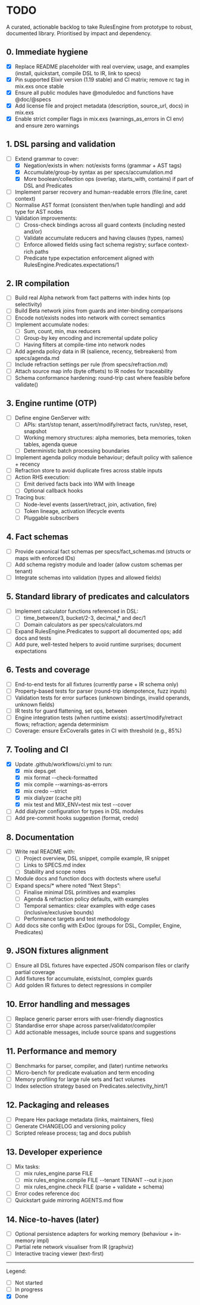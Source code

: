 # TODO

A curated, actionable backlog to take RulesEngine from prototype to robust, documented library. Prioritised by impact and dependency.

## 0. Immediate hygiene

- [x] Replace README placeholder with real overview, usage, and examples (install, quickstart, compile DSL to IR, link to specs)
- [x] Pin supported Elixir version (1.19 stable) and CI matrix; remove rc tag in mix.exs once stable
- [x] Ensure all public modules have @moduledoc and functions have @doc/@specs
- [x] Add license file and project metadata (description, source_url, docs) in mix.exs
- [x] Enable strict compiler flags in mix.exs (warnings_as_errors in CI env) and ensure zero warnings

## 1. DSL parsing and validation

- [ ] Extend grammar to cover:
  - [x] Negation/exists in when: not/exists forms (grammar + AST tags)
  - [x] Accumulate/group-by syntax as per specs/accumulation.md
  - [x] More boolean/collection ops (overlap, starts_with, contains) if part of DSL and Predicates
- [ ] Implement parser recovery and human-readable errors (file:line, caret context)
- [ ] Normalise AST format (consistent then/when tuple handling) and add type for AST nodes
- [ ] Validation improvements:
  - [ ] Cross-check bindings across all guard contexts (including nested and/or)
  - [ ] Validate accumulate reducers and having clauses (types, names)
  - [ ] Enforce allowed fields using fact schema registry; surface context-rich paths
  - [ ] Predicate type expectation enforcement aligned with RulesEngine.Predicates.expectations/1

## 2. IR compilation

- [ ] Build real Alpha network from fact patterns with index hints (op selectivity)
- [ ] Build Beta network joins from guards and inter-binding comparisons
- [ ] Encode not/exists nodes into network with correct semantics
- [ ] Implement accumulate nodes:
  - [ ] Sum, count, min, max reducers
  - [ ] Group-by key encoding and incremental update policy
  - [ ] Having filters at compile-time into network nodes
- [ ] Add agenda policy data in IR (salience, recency, tiebreakers) from specs/agenda.md
- [ ] Include refraction settings per rule (from specs/refraction.md)
- [ ] Attach source map info (byte offsets) to IR nodes for traceability
- [ ] Schema conformance hardening: round-trip cast where feasible before validate()

## 3. Engine runtime (OTP)

- [ ] Define engine GenServer with:
  - [ ] APIs: start/stop tenant, assert/modify/retract facts, run/step, reset, snapshot
  - [ ] Working memory structures: alpha memories, beta memories, token tables, agenda queue
  - [ ] Deterministic batch processing boundaries
- [ ] Implement agenda policy module behaviour; default policy with salience + recency
- [ ] Refraction store to avoid duplicate fires across stable inputs
- [ ] Action RHS execution:
  - [ ] Emit derived facts back into WM with lineage
  - [ ] Optional callback hooks
- [ ] Tracing bus:
  - [ ] Node-level events (assert/retract, join, activation, fire)
  - [ ] Token lineage, activation lifecycle events
  - [ ] Pluggable subscribers

## 4. Fact schemas

- [ ] Provide canonical fact schemas per specs/fact_schemas.md (structs or maps with enforced IDs)
- [ ] Add schema registry module and loader (allow custom schemas per tenant)
- [ ] Integrate schemas into validation (types and allowed fields)

## 5. Standard library of predicates and calculators

- [ ] Implement calculator functions referenced in DSL:
  - [ ] time_between/3, bucket/2-3, decimal_* and dec/1
  - [ ] Domain calculators as per specs/calculators.md
- [ ] Expand RulesEngine.Predicates to support all documented ops; add docs and tests
- [ ] Add pure, well-tested helpers to avoid runtime surprises; document expectations

## 6. Tests and coverage

- [ ] End-to-end tests for all fixtures (currently parse + IR schema only)
- [ ] Property-based tests for parser (round-trip idempotence, fuzz inputs)
- [ ] Validation tests for error surfaces (unknown bindings, invalid operands, unknown fields)
- [ ] IR tests for guard flattening, set ops, between
- [ ] Engine integration tests (when runtime exists): assert/modify/retract flows; refraction; agenda determinism
- [ ] Coverage: ensure ExCoveralls gates in CI with threshold (e.g., 85%)

## 7. Tooling and CI

- [x] Update .github/workflows/ci.yml to run:
  - [x] mix deps.get
  - [x] mix format --check-formatted
  - [x] mix compile --warnings-as-errors
  - [x] mix credo --strict
  - [x] mix dialyzer (cache plt)
  - [x] mix test and MIX_ENV=test mix test --cover
- [ ] Add dialyzer configuration for types in DSL modules
- [ ] Add pre-commit hooks suggestion (format, credo)

## 8. Documentation

- [ ] Write real README with:
  - [ ] Project overview, DSL snippet, compile example, IR snippet
  - [ ] Links to SPECS.md index
  - [ ] Stability and scope notes
- [ ] Module docs and function docs with doctests where useful
- [ ] Expand specs/* where noted “Next Steps”:
  - [ ] Finalise minimal DSL primitives and examples
  - [ ] Agenda & refraction policy defaults, with examples
  - [ ] Temporal semantics: clear examples with edge cases (inclusive/exclusive bounds)
  - [ ] Performance targets and test methodology
- [ ] Add docs site config with ExDoc (groups for DSL, Compiler, Engine, Predicates)

## 9. JSON fixtures alignment

- [ ] Ensure all DSL fixtures have expected JSON comparison files or clarify partial coverage
- [ ] Add fixtures for accumulate, exists/not, complex guards
- [ ] Add golden IR fixtures to detect regressions in compiler

## 10. Error handling and messages

- [ ] Replace generic parser errors with user-friendly diagnostics
- [ ] Standardise error shape across parser/validator/compiler
- [ ] Add actionable messages, include source spans and suggestions

## 11. Performance and memory

- [ ] Benchmarks for parser, compiler, and (later) runtime networks
- [ ] Micro-bench for predicate evaluation and term encoding
- [ ] Memory profiling for large rule sets and fact volumes
- [ ] Index selection strategy based on Predicates.selectivity_hint/1

## 12. Packaging and releases

- [ ] Prepare Hex package metadata (links, maintainers, files)
- [ ] Generate CHANGELOG and versioning policy
- [ ] Scripted release process; tag and docs publish

## 13. Developer experience

- [ ] Mix tasks:
  - [ ] mix rules_engine.parse FILE
  - [ ] mix rules_engine.compile FILE --tenant TENANT --out ir.json
  - [ ] mix rules_engine.check FILE (parse + validate + schema)
- [ ] Error codes reference doc
- [ ] Quickstart guide mirroring AGENTS.md flow

## 14. Nice-to-haves (later)

- [ ] Optional persistence adapters for working memory (behaviour + in-memory impl)
- [ ] Partial rete network visualiser from IR (graphviz)
- [ ] Interactive tracing viewer (text-first)

---

Legend:
- [ ] Not started
- [ ] In progress
- [x] Done
